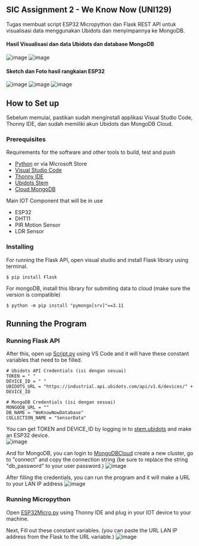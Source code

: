 ## SIC Assignment 2 - We Know Now (UNI129)

Tugas membuat script ESP32 Micropython dan Flask REST API untuk visualisasi data menggunakan Ubidots dan menyimpannya ke MongoDB.

#### Hasil Visualisasi dan data Ubidots dan database MongoDB
![image](https://github.com/user-attachments/assets/77a159e4-975f-493f-af63-23edc259d535)
![image](https://github.com/user-attachments/assets/11ddd3fa-147b-40b8-98fd-8874a3443bf2)


#### Sketch dan Foto hasil rangkaian ESP32
![image](https://github.com/user-attachments/assets/283d4c1a-afe9-4583-9747-8ef6a23e7248)
![image](https://github.com/user-attachments/assets/79bcba79-8118-4712-823a-7b117f00732d)
![image](https://github.com/user-attachments/assets/2b2e2acf-8879-43ac-af12-e288bbebd112)

## How to Set up 

Sebelum memulai, pastikan sudah menginstall applikasi Visual Studio Code, Thonny IDE, dan sudah memiliki akun Ubidots dan MongoDB Cloud.

### Prerequisites

Requirements for the software and other tools to build, test and push 
- [Python](https://www.python.org/downloads/) or via Microsoft Store
- [Visual Studio Code](https://code.visualstudio.com/)
- [Thonny IDE](https://thonny.org/)
- [Ubidots Stem](https://ubidots.com/stem)
- [Cloud MongoDB](https://cloud.mongodb.com/)

Main IOT Component that will be in use
- ESP32
- DHT11
- PIR Motion Sensor
- LDR Sensor

### Installing

For running the Flask API, open visual studio and install Flask library using terminal.

    $ pip install Flask

For mongoDB, install this library for submiting data to cloud (make sure the version is compatible)

	$ python -m pip install "pymongo[srv]"==3.11

## Running the Program

### Running Flask API 

After this, open up [Script.py](https://github.com/RasyaDevansyah/Assignment2WeKnowNow/blob/main/FlaskAPI/Script.py) using VS Code and it will have these constant variables that need to be filled.
	
 	# Ubidots API Credentials (isi dengan sesuai)
	TOKEN = " " 
	DEVICE_ID = " "
	UBIDOTS_URL = "https://industrial.api.ubidots.com/api/v1.6/devices/" + DEVICE_ID 
	
	# MongoDB Credentials (isi dengan sesuai)
	MONGODB_URL = ""
	DB_NAME = "WeKnowNowDatabase"
 	COLLECTION_NAME = "SensorData"


You can get TOKEN and DEVICE_ID by logging in to [stem.ubidots](https://stem.ubidots.com/) and make an ESP32 device.    
![image](https://github.com/user-attachments/assets/8224ca24-5f88-4996-a9c8-47be6ceba971)

And for MongoDB, you can login to [MongoDBCloud](https://cloud.mongodb.com/) create a new cluster, go to "connect" and copy the connection string (be sure to replace the string "db_password" to your user password.)
![image](https://github.com/user-attachments/assets/fd3d3b1f-1466-4fe4-824b-86520b464722)


After filling the credentials, you can run the program and it will make a URL to your LAN IP address
![image](https://github.com/user-attachments/assets/f6c8a1de-f8ca-42d2-b356-c031e737a5b0)

### Running Micropython

Open [ESP32Micro.py](https://github.com/RasyaDevansyah/Assignment2WeKnowNow/blob/main/Esp32/ESP32Micro.py) using Thonny IDE and plug in your IOT device to your machine. 

Next, Fill out these constant variables. (you can paste the URL LAN IP address from the Flask to the URL variable.)
![image](https://github.com/user-attachments/assets/3ceb73d7-ee08-4db1-b0e6-322b7faf871c)
